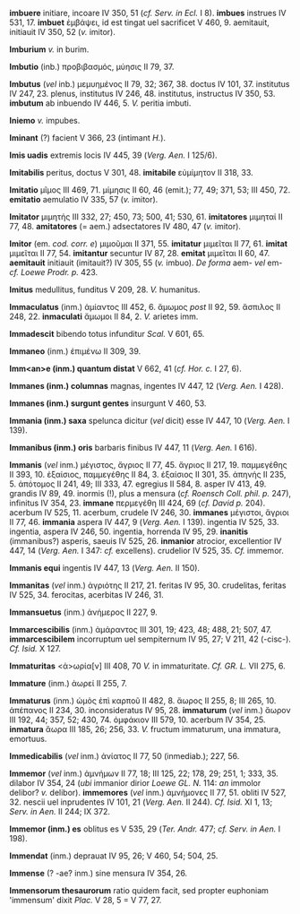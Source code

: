 **imbuere** initiare, incoare IV 350, 51 (*cf. Serv. in Ecl.* I 8).
**imbues** instrues IV 531, 17. **imbuet** ἐμβάψει, id est tingat uel
sacrificet V 460, 9. aemitauit, initiauit IV 350, 52 (*v.* imitor).

**Imburium** *v.* in burim.

**Imbutio** (inb.) προβιβασμός, μύησις II 79, 37.

**Imbutus** (*vel* inb.) μεμυημένος II 79, 32; 367, 38. doctus IV 101,
37. institutus IV 247, 23. plenus, institutus IV 246, 48. institutus,
instructus IV 350, 53. **imbutum** ab inbuendo IV 446, 5. *V.* peritia
imbuti.

**Iniemo** *v.* impubes.

**Iminant** (?) facient V 366, 23 (intimant *H.*).

**Imis uadis** extremis locis IV 445, 39 (*Verg. Aen.* I 125/6).

**Imitabilis** peritus, doctus V 301, 48. **imitabile** εὐμίμητον II
318, 33.

**Imitatio** μῖμος III 469, 71. μίμησις II 60, 46 (emit.); 77, 49; 371,
53; III 450, 72. **emitatio** aemulatio IV 335, 57 (*v.* imitor).

**Imitator** μιμητής III 332, 27; 450, 73; 500, 41; 530, 61.
**imitatores** μιμηταί II 77, 48. **amitatores** (= aem.) adsectatores
IV 480, 47 (*v.* imitor).

**Imitor** (em. *cod. corr. e*) μιμοῦμαι II 371, 55. **imitatur**
μιμεῖται II 77, 61. **imitat** μιμεῖται II 77, 54. **imitantur**
secuntur IV 87, 28. **emitat** μιμεῖται II 60, 47. **aemitauit**
initiauit (imitauit?) IV 305, 55 (*v.* imbuo). *De forma* aem- *vel* em-
*cf. Loewe Prodr. p.* 423.

**Imitus** medullitus, funditus V 209, 28. *V.* humanitus.

**Immaculatus** (inm.) ἀμίαντος III 452, 6. ἄμωμος *post* II 92, 59.
ἄσπιλος II 248, 22. **inmaculati** ἄμωμοι II 84, 2. *V.* arietes imm.

**Immadescit** bibendo totus infunditur *Scal.* V 601, 65.

**Immaneo** (inm.) ἐπιμένω II 309, 39.

**Imm\<an\>e (inm.) quantum distat** V 662, 41 (*cf. Hor. c.* I
27, 6).

**Immanes (inm.) columnas** magnas, ingentes IV 447, 12 (*Verg.*
*Aen.* I 428).

**Immanes (inm.) surgunt gentes** insurgunt V 460, 53.

**Immania (inm.) saxa** spelunca dicitur (*vel* dicit) esse IV 447,
10 (*Verg. Aen.* I 139).

**Immanibus (inm.) oris** barbaris finibus IV 447, 11 (*Verg.*
*Aen.* I 616).

**Immanis** (*vel* inm.) μέγιστος, ἄγριος II 77, 45. ἄγριος II 217, 19.
παμμεγέθης II 393, 10. ἐξαίσιος, παμμεγέθης II 84, 3. ἐξαίσιος II 301,
35. ἀπηνής II 235, 5. ἀπότομος II 241, 49; III 333, 47. egregius II 584,
8. asper IV 413, 49. grandis IV 89, 49. inormis (!), plus a mensura
(*cf. Roensch Coll. phil. p.* 247), infinitus IV 354, 23. **immane**
περμεγέθη III 424, 69 (*cf. David p.* 204). acerbum IV 525, 11. acerbum,
crudele IV 246, 30. **immanes** μέγιστοι, ἄγριοι II 77, 46. **immania**
aspera IV 447, 9 (*Verg. Aen.* I 139). ingentia IV 525, 33. ingentia,
aspera IV 246, 50. ingentia, horrenda IV 95, 29. **inanitis**
(immanibus?) asperis, saeuis IV 525, 26. **inmanior** atrocior,
excellentior IV 447, 14 (*Verg. Aen.* I 347: *cf.* excellens).
crudelior IV 525, 35. *Cf.* immemor.

**Immanis equi** ingentis IV 447, 13 (*Verg. Aen.* II 150).

**Immanitas** (*vel* inm.) ἀγριότης II 217, 21. feritas IV 95, 30.
crudelitas, feritas IV 525, 34. ferocitas, acerbitas IV 246, 31.

**Immansuetus** (inm.) ἀνήμερος II 227, 9.

**Immarcescibilis** (inm.) ἀμάραντος III 301, 19; 423, 48; 488, 21; 507,
47. **immarcescibilem** incorruptum uel sempiternum IV 95, 27; V 211, 42
(-cisc-). *Cf. Isid.* X 127.

**Immaturitas** \<ἀ\>ωρία[ν] III 408, 70 *V.* in immaturitate. *Cf.
GR. L.* VII 275, 6.

**Immature** (inm.) ἀωρεί II 255, 7.

**Immaturus** (inm.) ὠμὸς ἐπὶ καρποῦ II 482, 8. ἄωρος II 255, 8; III
265, 10. ἀπέπανος II 234, 30. inconsideratus IV 95, 28. **immaturum**
(*vel* inm.) ἄωρον III 192, 44; 357, 52; 430, 74. ὀμφάκιον III 579, 10.
acerbum IV 354, 25. **inmatura** ἄωρα III 185, 26; 256, 33. *V.* fructum
immaturum, una immatura, emortuus.

**Immedicabilis** (*vel* inm.) ἀνίατος II 77, 50 (inmediab.); 227, 56.

**Immemor** (*vel* inm.) ἀμνήμων II 77, 18; III 125, 22; 178, 29; 251,
1; 333, 35. dilabor IV 354, 24 (*ubi* immanior dirior *Loewe GL. N.*
114: *an* immolor delibor? *v.* delibor). **immemores** (*vel* inm.)
ἀμνήμονες II 77, 51. obliti IV 527, 32. nescii uel inprudentes IV 101,
21 (*Verg. Aen.* II 244). *Cf. Isid.* XI 1, 13; *Serv. in Aen.* II
244; IX 372.

**Immemor (inm.) es** oblitus es V 535, 29 (*Ter. Andr.* 477; *cf.
Serv. in Aen.* I 198).

**Immendat** (inm.) deprauat IV 95, 26; V 460, 54; 504, 25.

**Immense** (? -ae? inm.) sine mensura IV 354, 26.

**Immensorum thesaurorum** ratio quidem facit, sed propter euphoniam
'immensum' dixit *Plac.* V 28, 5 = V 77, 27.
